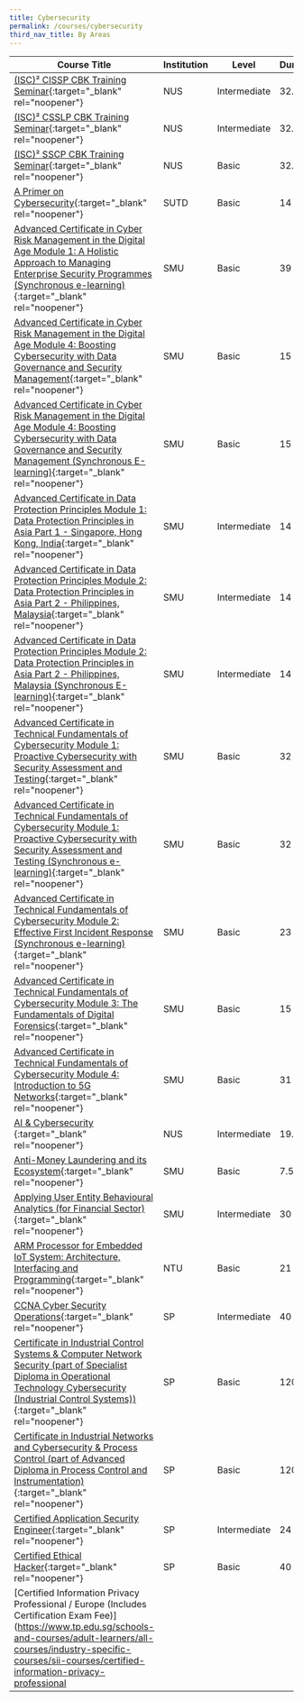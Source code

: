 ```yaml
---
title: Cybersecurity
permalink: /courses/cybersecurity
third_nav_title: By Areas
---
```

|Course Title  | Institution | Level | Duration |
| - | - | - | -|
|[(ISC)² CISSP CBK Training Seminar](https://www.iss.nus.edu.sg/executive-education/course/detail/isc2-cissp-cbk-training-seminar/cybersecurity){:target="_blank" rel="noopener"}  | NUS | Intermediate | 32.5 hrs |
|[(ISC)² CSSLP CBK Training Seminar](https://www.iss.nus.edu.sg/executive-education/course/detail/isc2-csslp-cbk-training-seminar/cybersecurity){:target="_blank" rel="noopener"}  | NUS | Intermediate | 32.5 hrs |
|[(ISC)² SSCP CBK Training Seminar](https://www.iss.nus.edu.sg/executive-education/course/detail/isc2-sscp-cbk-training-seminar/cybersecurity){:target="_blank" rel="noopener"}  | NUS | Basic | 32.5 hrs |
|[A Primer on Cybersecurity](https://www.sutd.edu.sg/Education/Academy/Our-Offerings/SkillsFuture-Series-Courses/Cybersecurity/A-Primer-on-Cybersecurity){:target="_blank" rel="noopener"}  | SUTD | Basic | 14 hrs |
|[Advanced Certificate in Cyber Risk Management in the Digital Age Module 1: A Holistic Approach to Managing Enterprise Security Programmes (Synchronous e-learning)](https://academy.smu.edu.sg/advanced-certificate-cyber-risk-management-digital-age-module-1-holistic-approach-managing-5196){:target="_blank" rel="noopener"}  | SMU | Basic | 39 hrs |
|[Advanced Certificate in Cyber Risk Management in the Digital Age Module 4: Boosting Cybersecurity with Data Governance and Security Management](https://academy.smu.edu.sg/advanced-certificate-cyber-risk-management-digital-age-module-4-boosting-cybersecurity-data-5211){:target="_blank" rel="noopener"}  | SMU | Basic | 15 hrs |
|[Advanced Certificate in Cyber Risk Management in the Digital Age Module 4: Boosting Cybersecurity with Data Governance and Security Management (Synchronous E-learning)](https://academy.smu.edu.sg/advanced-certificate-cyber-risk-management-digital-age-module-4-boosting-cybersecurity-data-5211){:target="_blank" rel="noopener"}  | SMU | Basic | 15 hrs |
|[Advanced Certificate in Data Protection Principles Module 1: Data Protection Principles in Asia Part 1 - Singapore, Hong Kong, India](https://academy.smu.edu.sg/advanced-certificate-data-protection-principles-module-1-data-protection-principles-asia-part-1){:target="_blank" rel="noopener"}  | SMU | Intermediate | 14 hrs |
|[Advanced Certificate in Data Protection Principles Module 2: Data Protection Principles in Asia Part 2 - Philippines, Malaysia](https://academy.smu.edu.sg/advanced-certificate-data-protection-principles-module-2-data-protection-principles-asia-part-2){:target="_blank" rel="noopener"}  | SMU | Intermediate | 14 hrs |
|[Advanced Certificate in Data Protection Principles Module 2: Data Protection Principles in Asia Part 2 - Philippines, Malaysia (Synchronous E-learning)](https://academy.smu.edu.sg/advanced-certificate-data-protection-principles-module-2-data-protection-principles-asia-part-2){:target="_blank" rel="noopener"}  | SMU | Intermediate | 14 hrs |
|[Advanced Certificate in Technical Fundamentals of Cybersecurity Module 1: Proactive Cybersecurity with Security Assessment and Testing](https://academy.smu.edu.sg/advanced-certificate-technical-fundamentals-cybersecurity-module-1-proactive-cybersecurity-security){:target="_blank" rel="noopener"}  | SMU | Basic | 32 hrs |
|[Advanced Certificate in Technical Fundamentals of Cybersecurity Module 1: Proactive Cybersecurity with Security Assessment and Testing (Synchronous e-learning)](https://academy.smu.edu.sg/advanced-certificate-technical-fundamentals-cybersecurity-module-1-proactive-cybersecurity-security){:target="_blank" rel="noopener"}  | SMU | Basic | 32 hrs |
|[Advanced Certificate in Technical Fundamentals of Cybersecurity Module 2: Effective First Incident Response (Synchronous e-learning)](https://academy.smu.edu.sg/advanced-certificate-technical-fundamentals-cybersecurity-module-2-effective-first-incident){:target="_blank" rel="noopener"}  | SMU | Basic | 23 hrs |
|[Advanced Certificate in Technical Fundamentals of Cybersecurity Module 3: The Fundamentals of Digital Forensics](https://academy.smu.edu.sg/advanced-certificate-technical-fundamentals-cybersecurity-module-3-fundamentals-digital-forensics){:target="_blank" rel="noopener"}  | SMU | Basic | 15 hrs |
|[Advanced Certificate in Technical Fundamentals of Cybersecurity Module 4: Introduction to 5G Networks](https://academy.smu.edu.sg/advanced-certificate-technical-fundamentals-cybersecurity-module-4-introduction-5g-networks-5231){:target="_blank" rel="noopener"}  | SMU | Basic | 31 hrs |
|[AI & Cybersecurity ](https://www.iss.nus.edu.sg/executive-education/course/detail/ai-and--cybersecurity/artificial-intelligence){:target="_blank" rel="noopener"}  | NUS | Intermediate | 19.5 hrs |
|[Anti-Money Laundering and its Ecosystem](https://academy.smu.edu.sg/anti-money-laundering-and-its-ecosystem-1151){:target="_blank" rel="noopener"}  | SMU | Basic | 7.5 hrs |
|[Applying User Entity Behavioural Analytics (for Financial Sector)](https://academy.smu.edu.sg/applying-user-entity-behavioural-analytics-financial-sector-5171){:target="_blank" rel="noopener"}  | SMU | Intermediate | 30 hrs |
|[ARM Processor for Embedded IoT System: Architecture, Interfacing and Programming](https://www.ntu.edu.sg/pace/programmes/detail/arm-processor-for-embedded-iot-system-architecture-interfacing-and-programming){:target="_blank" rel="noopener"}  | NTU | Basic | 21 hrs |
|[CCNA Cyber Security Operations](https://www.sp.edu.sg/pace/courses/course-type/short-modular/open-for-roi/ccna-cyber-security-operations){:target="_blank" rel="noopener"}  | SP | Intermediate | 40 hrs |
|[Certificate in Industrial Control Systems & Computer Network Security (part of Specialist Diploma in Operational Technology Cybersecurity (Industrial Control Systems))](https://www.sp.edu.sg/pace/courses/course-type/part-time-and-post-diplomas/ofr_ap/specialist-diploma-in-operational-technology-cybersecurity-(industrial-control-systems)){:target="_blank" rel="noopener"}  | SP | Basic | 120 hrs |
|[Certificate in Industrial Networks and Cybersecurity & Process Control (part of Advanced Diploma in Process Control and Instrumentation)](https://www.sp.edu.sg/pace/courses/course-type/part-time-and-post-diplomas/ofr_ap/advanced-diploma-in-process-control-instrumentation){:target="_blank" rel="noopener"}  | SP | Basic | 120 hrs |
|[Certified Application Security Engineer](https://www.sp.edu.sg/pace/courses/course-type/short-modular/open-for-roi/certified-application-security-engineer){:target="_blank" rel="noopener"}  | SP | Intermediate | 24 hrs |
|[Certified Ethical Hacker](https://www.sp.edu.sg/pace/courses/course-type/short-modular/open-for-roi/certified-ethical-hacker){:target="_blank" rel="noopener"}  | SP | Basic | 40 hrs |
|[Certified Information Privacy Professional / Europe (Includes Certification Exam Fee)](https://www.tp.edu.sg/schools-and-courses/adult-learners/all-courses/industry-specific-courses/sii-courses/certified-information-privacy-professional